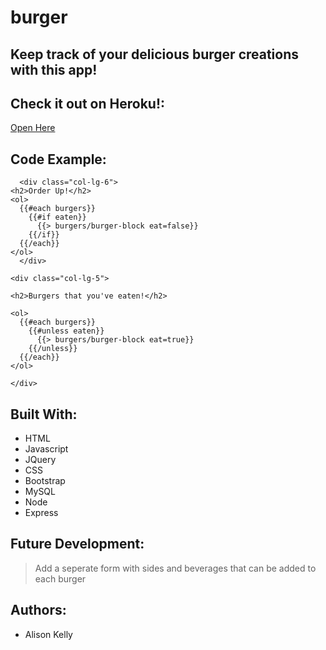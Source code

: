 # burger

## Keep track of your delicious burger creations with this app! 


## Check it out on Heroku!: 
[Open Here](https://pure-earth-48134.herokuapp.com/ "Burger App")

## Code Example:

``` <div class="row">
  <div class="col-lg-6">
<h2>Order Up!</h2>
<ol>
  {{#each burgers}}
    {{#if eaten}}
      {{> burgers/burger-block eat=false}}
    {{/if}}
  {{/each}}
</ol>
  </div>

<div class="col-lg-5">

<h2>Burgers that you've eaten!</h2>

<ol>
  {{#each burgers}}
    {{#unless eaten}}
      {{> burgers/burger-block eat=true}}
    {{/unless}}
  {{/each}}
</ol>

</div>
```

## Built With:
*  HTML
* Javascript
* JQuery 
* CSS
* Bootstrap
* MySQL
* Node
* Express


## Future Development: 
> Add a seperate form with sides and beverages that can be added to each burger


## Authors: 
* Alison Kelly